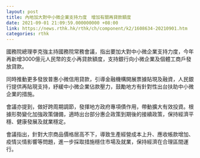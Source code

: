 ```yaml
---
layout: post
title: 內地加大對中小微企業支持力度　增加有關再貸款額度
date: 2021-09-01 21:09:59.000000000 +08:00
link: https://news.rthk.hk/rthk/ch/component/k2/1608634-20210901.htm
categories: rthk
---
```


國務院總理李克強主持國務院常務會議，指出要加大對中小微企業支持力度，今年再新增3000億元人民幣的支小再貸款額度，支持銀行向小微企業及個體工商戶發放貸款。

同時推動更多發放普惠小微信用貸款，引導金融機構開展票據貼現及融資，人民銀行提供再貼現支持，紓緩中小微企業佔款壓力，鼓勵地方有針對性出台扶助中小微企業的措施。

會議亦提到，做好跨周期調節，發揮地方政府專項債作用，帶動擴大有效投資。根據形勢變化加強政策儲備，適時出台部分惠企政策到期後的接續政策，保持經濟平穩、健康發展及就業穩定。

會議指出，針對大宗商品價格居高不下，導致生產經營成本上升、應收帳款增加、疫情災情影響等問題，進一步採取措施穩住市場及就業，保持經濟在合理區間運行。
